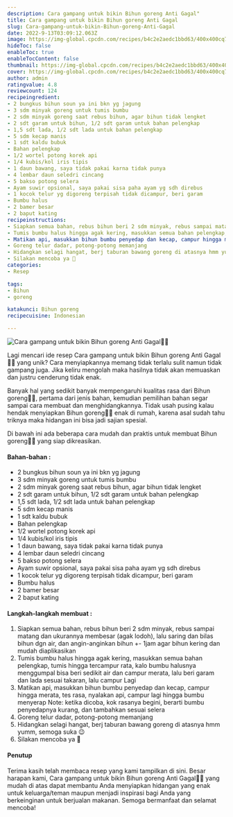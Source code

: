 ```yaml
---
description: Cara gampang untuk bikin Bihun goreng Anti Gagal"
title: Cara gampang untuk bikin Bihun goreng Anti Gagal
slug: Cara-gampang-untuk-bikin-Bihun-goreng-Anti-Gagal
date: 2022-9-13T03:09:12.063Z
image: https://img-global.cpcdn.com/recipes/b4c2e2aedc1bbd63/400x400cq70/photo.jpg
hideToc: false
enableToc: true
enableTocContent: false
thumbnail: https://img-global.cpcdn.com/recipes/b4c2e2aedc1bbd63/400x400cq70/photo.jpg
cover: https://img-global.cpcdn.com/recipes/b4c2e2aedc1bbd63/400x400cq70/photo.jpg
author: admin
ratingvalue: 4.8
reviewcount: 124
recipeingredient:
- 2 bungkus bihun soun ya ini bkn yg jagung
- 3 sdm minyak goreng untuk tumis bumbu
- 2 sdm minyak goreng saat rebus bihun, agar bihun tidak lengket
- 2 sdt garam untuk bihun, 1/2 sdt garam untuk bahan pelengkap
- 1,5 sdt lada, 1/2 sdt lada untuk bahan pelengkap
- 5 sdm kecap manis
- 1 sdt kaldu bubuk
- Bahan pelengkap
- 1/2 wortel potong korek api
- 1/4 kubis/kol iris tipis
- 1 daun bawang, saya tidak pakai karna tidak punya
- 4 lembar daun seledri cincang
- 5 bakso potong selera
- Ayam suwir opsional, saya pakai sisa paha ayam yg sdh direbus
- 1 kocok telur yg digoreng terpisah tidak dicampur, beri garam
- Bumbu halus
- 2 bamer besar
- 2 baput kating
recipeinstructions:
- Siapkan semua bahan, rebus bihun beri 2 sdm minyak, rebus sampai matang dan ukurannya membesar (agak lodoh), lalu saring dan bilas bihun dgn air, dan angin-anginkan bihun +- 1jam agar bihun kering dan mudah diaplikasikan
- Tumis bumbu halus hingga agak kering, masukkan semua bahan pelengkap, tumis hingga tercampur rata, kalo bumbu halusnya menggumpal bisa beri sedikit air dan campur merata, lalu beri garam dan lada sesuai takaran, lalu campur Lagi
- Matikan api, masukkan bihun bumbu penyedap dan kecap, campur hingga merata, tes rasa, nyalakan api, campur lagi hingga bumbu menyerap Note: ketika dicoba, kok rasanya begini, berarti bumbu penyedapnya kurang, dan tambahkan sesuai selera
- Goreng telur dadar, potong-potong memanjang
- Hidangkan selagi hangat, berj taburan bawang goreng di atasnya hmm yumm, semoga suka 😉
- Silakan mencoba ya 🙂
categories:
- Resep

tags:
- Bihun
- goreng

katakunci: Bihun goreng
recipecuisine: Indonesian

---
```


![Cara gampang untuk bikin Bihun goreng Anti Gagal👩‍🍳](https://img-global.cpcdn.com/recipes/b4c2e2aedc1bbd63/400x400cq70/photo.jpg)

Lagi mencari ide resep Cara gampang untuk bikin Bihun goreng Anti Gagal👩‍🍳 yang unik? Cara menyiapkannya memang tidak terlalu sulit namun tidak gampang juga. Jika keliru mengolah maka hasilnya tidak akan memuaskan dan justru cenderung tidak enak.

Banyak hal yang sedikit banyak mempengaruhi kualitas rasa dari Bihun goreng👩‍🍳, pertama dari jenis bahan, kemudian pemilihan bahan segar sampai cara membuat dan menghidangkannya. Tidak usah pusing kalau hendak menyiapkan Bihun goreng👩‍🍳 enak di rumah, karena asal sudah tahu triknya maka hidangan ini bisa jadi sajian spesial.

Di bawah ini ada beberapa cara mudah dan praktis untuk membuat Bihun goreng👩‍🍳 yang siap dikreasikan.

<!--inarticleads1-->

#### Bahan-bahan :

- 2 bungkus bihun soun ya ini bkn yg jagung
- 3 sdm minyak goreng untuk tumis bumbu
- 2 sdm minyak goreng saat rebus bihun, agar bihun tidak lengket
- 2 sdt garam untuk bihun, 1/2 sdt garam untuk bahan pelengkap
- 1,5 sdt lada, 1/2 sdt lada untuk bahan pelengkap
- 5 sdm kecap manis
- 1 sdt kaldu bubuk
- Bahan pelengkap
- 1/2 wortel potong korek api
- 1/4 kubis/kol iris tipis
- 1 daun bawang, saya tidak pakai karna tidak punya
- 4 lembar daun seledri cincang
- 5 bakso potong selera
- Ayam suwir opsional, saya pakai sisa paha ayam yg sdh direbus
- 1 kocok telur yg digoreng terpisah tidak dicampur, beri garam
- Bumbu halus
- 2 bamer besar
- 2 baput kating

<!--inarticleads2-->

#### Langkah-langkah membuat :

1. Siapkan semua bahan, rebus bihun beri 2 sdm minyak, rebus sampai matang dan ukurannya membesar (agak lodoh), lalu saring dan bilas bihun dgn air, dan angin-anginkan bihun +- 1jam agar bihun kering dan mudah diaplikasikan
1. Tumis bumbu halus hingga agak kering, masukkan semua bahan pelengkap, tumis hingga tercampur rata, kalo bumbu halusnya menggumpal bisa beri sedikit air dan campur merata, lalu beri garam dan lada sesuai takaran, lalu campur Lagi
1. Matikan api, masukkan bihun bumbu penyedap dan kecap, campur hingga merata, tes rasa, nyalakan api, campur lagi hingga bumbu menyerap Note: ketika dicoba, kok rasanya begini, berarti bumbu penyedapnya kurang, dan tambahkan sesuai selera
1. Goreng telur dadar, potong-potong memanjang
1. Hidangkan selagi hangat, berj taburan bawang goreng di atasnya hmm yumm, semoga suka 😉
1. Silakan mencoba ya 🙂

#### Penutup

Terima kasih telah membaca resep yang kami tampilkan di sini. Besar harapan kami, Cara gampang untuk bikin Bihun goreng Anti Gagal👩‍🍳 yang mudah di atas dapat membantu Anda menyiapkan hidangan yang enak untuk keluarga/teman maupun menjadi inspirasi bagi Anda yang berkeinginan untuk berjualan makanan. Semoga bermanfaat dan selamat mencoba!